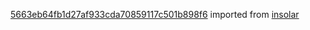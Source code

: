 [5663eb64fb1d27af933cda70859117c501b898f6](https://github.com/insolar/insolar/commit/5663eb64fb1d27af933cda70859117c501b898f6) imported from [insolar](https://github.com/insolar/insolar)
